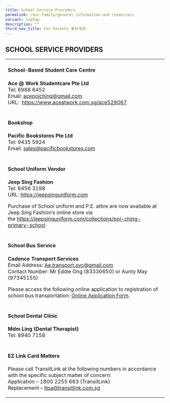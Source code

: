 ```yaml
---
title: School Service Providers
permalink: /our-family/general-information-and-resources/
variant: tiptap
description: ""
third_nav_title: For Parents 家长专区
---
```

<h2>SCHOOL SERVICE PROVIDERS</h2>
<p></p>
<table style="minWidth: 25px">
<colgroup>
<col>
</colgroup>
<tbody>
<tr>
<td rowspan="1" colspan="1">
<h4><strong>School-Based Student Care Centre</strong></h4>
<p><strong>Ace @ Work Studentcare Pte Ltd</strong>
<br>Tel: 6988 6452
<br>Email:&nbsp;<a href="acepoiching@gmail.com" rel="noopener nofollow" target="_blank">acepoiching@gmail.com</a>
<br>URL:&nbsp; <a href="https://www.aceatwork.com.sg/ace529067" rel="noopener nofollow" target="_blank">https://www.aceatwork.com.sg/ace529067</a>
</p>
</td>
</tr>
<tr>
<td rowspan="1" colspan="1">
<h4><strong>Bookshop</strong></h4>
<p><strong>Pacific Bookstores Pte Ltd</strong>
<br>Tel: 9435 5924
<br>Email: <a href="sales@pacificbookstores.com" rel="noopener noreferrer nofollow" target="_blank">sales@pacificbookstores.com</a>
</p>
</td>
</tr>
<tr>
<td rowspan="1" colspan="1">
<h4><strong>School Uniform Vendor</strong></h4>
<p><strong>Jeep Sing Fashion</strong>
<br>Tel: 6456 3198
<br>URL:&nbsp;<a href="https://jeepsinguniform.com" rel="noopener nofollow" target="_blank">https://jeepsinguniform.com</a>
</p>
<p>Purchase of School uniform and P.E. attire are now available at Jeep Sing
Fashion’s online store via the&nbsp;<a href="https://jeepsinguniform.com/collections/poi-ching-primary-school" rel="noopener noreferrer nofollow" target="_blank">https://jeepsinguniform.com/collections/poi-ching-primary-school</a>
</p>
</td>
</tr>
<tr>
<td rowspan="1" colspan="1">
<h4><strong>School Bus Service</strong></h4>
<p><strong>Cadence Transport Services</strong>
<br>Email Address: <a href="Ae.transport.svc@gmail.com" rel="noopener nofollow" target="_blank">Ae.transport.svc@gmail.com</a>
<br>Contact Number: Mr Eddie Ong (83330650) or Aunty May (97345155)</p>
<p>Please access the following online application to registration of school
bus transportation: <a href="https://docs.google.com/forms/d/e/1FAIpQLSewbOBl8JNNJ8oq97dr2wCqZUidbPVlrpPQwy6HbspBdSt_SQ/viewform" rel="noopener noreferrer nofollow" target="_blank">Online Application Form</a>.</p>
</td>
</tr>
<tr>
<td rowspan="1" colspan="1">
<h4><strong>School Dental Clinic</strong></h4>
<p><strong>Mdm Ling (Dental Therapist) </strong>
<br>Tel: 8940 7158</p>
</td>
</tr>
<tr>
<td rowspan="1" colspan="1">
<h4><strong>EZ Link Card Matters</strong></h4>
<p>Please call TransitLink at the following numbers in accordance with the
specific subject matter of concern:
<br>Application – 1800 2255 663 (TransitLink)
<br>Replacement –&nbsp;<a href="tlpa@transitlink.com.sg" rel="noopener nofollow" target="_blank">tlpa@transitlink.com.sg</a>
</p>
</td>
</tr>
</tbody>
</table>
<h4></h4>
<p></p>